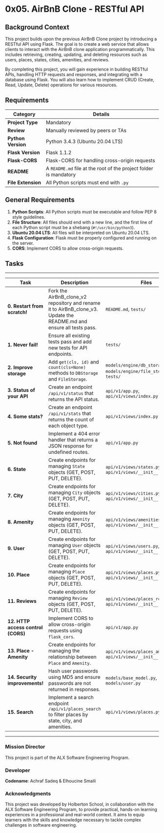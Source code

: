 # 0x05. AirBnB Clone - RESTful API

## Background Context

This project builds upon the previous AirBnB Clone project by introducing a RESTful API using Flask. The goal is to create a web service that allows clients to interact with the AirBnB clone application programmatically. This includes retrieving, creating, updating, and deleting resources such as users, places, states, cities, amenities, and reviews.

By completing this project, you will gain experience in building RESTful APIs, handling HTTP requests and responses, and integrating with a database using Flask. You will also learn how to implement CRUD (Create, Read, Update, Delete) operations for various resources.

## Requirements

| Category         | Details |
|------------------|---------|
| **Project Type** | Mandatory |
| **Review**       | Manually reviewed by peers or TAs |
| **Python Version** | Python 3.4.3 (Ubuntu 20.04 LTS) |
| **Flask Version** | Flask 1.1.2 |
| **Flask-CORS**   | Flask-CORS for handling cross-origin requests |
| **README**       | A `README.md` file at the root of the project folder is mandatory |
| **File Extension** | All Python scripts must end with `.py` |

## General Requirements

1. **Python Scripts**: All Python scripts must be executable and follow PEP 8 style guidelines.
2. **File Structure**: All files should end with a new line, and the first line of each Python script must be a shebang (`#!/usr/bin/python3`).
3. **Ubuntu 20.04 LTS**: All files will be interpreted on Ubuntu 20.04 LTS.
4. **Flask Configuration**: Flask must be properly configured and running on the server.
5. **CORS**: Implement CORS to allow cross-origin requests.

## Tasks
---

| **Task**                          | **Description**                                                                 | **Files**                                                                 |
|-----------------------------------|---------------------------------------------------------------------------------|---------------------------------------------------------------------------|
| **0. Restart from scratch!**      | Fork the AirBnB_clone_v2 repository and rename it to AirBnB_clone_v3. Update the README.md and ensure all tests pass. | `README.md`, `tests/`                                                    |
| **1. Never fail!**                | Ensure all existing tests pass and add new tests for API endpoints.              | `tests/`                                                                 |
| **2. Improve storage**            | Add `get(cls, id)` and `count(cls=None)` methods to `DBStorage` and `FileStorage`. | `models/engine/db_storage.py`, `models/engine/file_storage.py`, `tests/` |
| **3. Status of your API**         | Create an endpoint `/api/v1/status` that returns the API status.                 | `api/v1/app.py`, `api/v1/views/index.py`                                 |
| **4. Some stats?**                | Create an endpoint `/api/v1/stats` that returns the count of each object type.    | `api/v1/views/index.py`                                                  |
| **5. Not found**                  | Implement a 404 error handler that returns a JSON response for undefined routes.  | `api/v1/app.py`                                                          |
| **6. State**                      | Create endpoints for managing `State` objects (GET, POST, PUT, DELETE).          | `api/v1/views/states.py`, `api/v1/views/__init__.py`                     |
| **7. City**                       | Create endpoints for managing `City` objects (GET, POST, PUT, DELETE).           | `api/v1/views/cities.py`, `api/v1/views/__init__.py`                     |
| **8. Amenity**                    | Create endpoints for managing `Amenity` objects (GET, POST, PUT, DELETE).        | `api/v1/views/amenities.py`, `api/v1/views/__init__.py`                  |
| **9. User**                       | Create endpoints for managing `User` objects (GET, POST, PUT, DELETE).           | `api/v1/views/users.py`, `api/v1/views/__init__.py`                      |
| **10. Place**                     | Create endpoints for managing `Place` objects (GET, POST, PUT, DELETE).          | `api/v1/views/places.py`, `api/v1/views/__init__.py`                     |
| **11. Reviews**                   | Create endpoints for managing `Review` objects (GET, POST, PUT, DELETE).          | `api/v1/views/places_reviews.py`, `api/v1/views/__init__.py`             |
| **12. HTTP access control (CORS)**| Implement CORS to allow cross-origin requests using `flask_cors`.                | `api/v1/app.py`                                                          |
| **13. Place - Amenity**           | Create endpoints for managing the relationship between `Place` and `Amenity`.     | `api/v1/views/places_amenities.py`, `api/v1/views/__init__.py`           |
| **14. Security improvements!**    | Hash user passwords using MD5 and ensure passwords are not returned in responses. | `models/base_model.py`, `models/user.py`                                 |
| **15. Search**                    | Implement a search endpoint `/api/v1/places_search` to filter places by state, city, and amenities. | `api/v1/views/places.py`                                                 |

---


### Mission Director

This project is part of the ALX Software Engineering Program.

### Developer

**Codename**: Achraf Sadeq & Elhoucine Smaili

### Acknowledgments

This project was developed by Holberton School, in collaboration with the ALX Software Engineering Program, to provide practical, hands-on learning experiences in a professional and real-world context. It aims to equip learners with the skills and knowledge necessary to tackle complex challenges in software engineering.

